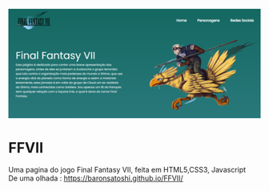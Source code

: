 <p align="center"><img src="https://github.com/BaronSatoshi/FFVII/blob/main/img/FFVII.PNG" width="550"></p>

# FFVII
Uma pagina do jogo Final Fantasy VII, feita em HTML5,CSS3, Javascript  
De uma olhada : https://baronsatoshi.github.io/FFVII/
